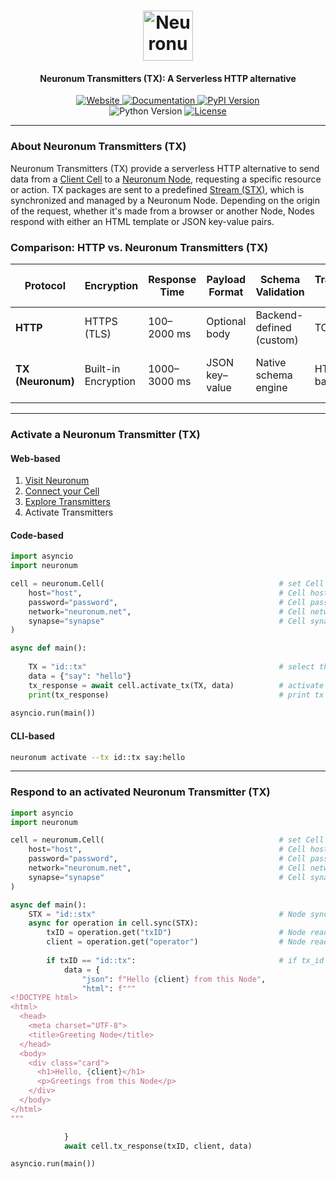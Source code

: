<h1 align="center">
  <img src="https://neuronum.net/static/neuronum.svg" alt="Neuronum" width="80">
</h1>
<h4 align="center">Neuronum Transmitters (TX): A Serverless HTTP alternative</h4>

<p align="center">
  <a href="https://neuronum.net">
    <img src="https://img.shields.io/badge/Website-Neuronum-blue" alt="Website">
  </a>
  <a href="https://github.com/neuronumcybernetics/neuronum">
    <img src="https://img.shields.io/badge/Docs-Read%20now-green" alt="Documentation">
  </a>
  <a href="https://pypi.org/project/neuronum/">
    <img src="https://img.shields.io/pypi/v/neuronum.svg" alt="PyPI Version">
  </a><br>
  <img src="https://img.shields.io/badge/Python-3.8%2B-yellow" alt="Python Version">
  <a href="https://github.com/neuronumcybernetics/neuronum/blob/main/LICENSE.md">
    <img src="https://img.shields.io/badge/License-MIT-blue.svg" alt="License">
  </a>
</p>

---

### **About Neuronum Transmitters (TX)**
Neuronum Transmitters (TX) provide a serverless HTTP alternative to send data from a [Client Cell](https://github.com/neuronumcybernetics/neuronum/tree/main/features/cell) to a [Neuronum Node](https://github.com/neuronumcybernetics/neuronum/tree/main/features/nodes), requesting a specific resource or action. TX packages are sent to a predefined [Stream (STX)](https://github.com/neuronumcybernetics/neuronum/tree/main/features/streams), which is synchronized and managed by a Neuronum Node. Depending on the origin of the request, whether it's made from a browser or another Node, Nodes respond with either an HTML template or JSON key-value pairs.


### **Comparison: HTTP vs. Neuronum Transmitters (TX)**
| Protocol         | Encryption         | Response Time    | Payload Format     | Schema Validation           | Transport Layer  | Auth & Session Handling       | Routing Model                    |
|------------------|--------------------|------------------|--------------------|-----------------------------|------------------|-------------------------------|----------------------------------|
| **HTTP**         | HTTPS (TLS)        | 100–2000 ms      | Optional body      | Backend-defined (custom)    | TCP              | Manual via cookies/tokens     | Domain-based routing             |
| **TX (Neuronum)**| Built-in Encryption| 1000–3000 ms     | JSON key–value     | Native schema engine        | HTTPS-based      | Built-in authentication logic | Serverless (send to data stream) |

------------------

### **Activate a Neuronum Transmitter (TX)**
#### **Web-based**
1. [Visit Neuronum](https://neuronum.net)
2. [Connect your Cell](https://neuronum.net/connect)
3. [Explore Transmitters](https://neuronum.net/explore)
4. Activate Transmitters

#### **Code-based**
```python
import asyncio
import neuronum

cell = neuronum.Cell(                                       # set Cell connection
    host="host",                                            # Cell host
    password="password",                                    # Cell password
    network="neuronum.net",                                 # Cell network -> neuronum.net
    synapse="synapse"                                       # Cell synapse (auth token)
)

async def main():
                                                            
    TX = "id::tx"                                           # select the Transmitter TX
    data = {"say": "hello"}
    tx_response = await cell.activate_tx(TX, data)          # activate TX - > get response back
    print(tx_response)                                      # print tx response
                                      
asyncio.run(main())
```

#### **CLI-based**
```sh
neuronum activate --tx id::tx say:hello
```

------------------

### **Respond to an activated Neuronum Transmitter (TX)**
```python
import asyncio
import neuronum

cell = neuronum.Cell(                                       # set Cell connection
    host="host",                                            # Cell host
    password="password",                                    # Cell password
    network="neuronum.net",                                 # Cell network -> neuronum.net
    synapse="synapse"                                       # Cell synapse (auth token)
)

async def main():      
    STX = "id::stx"                                         # Node synchronizing Stream      
    async for operation in cell.sync(STX):       
        txID = operation.get("txID")                        # Node reads tx_id from incoming Stream operations 
        client = operation.get("operator")                  # Node reads cell client from incoming Stream operations         
                            
        if txID == "id::tx":                                # if tx_id matches the Node sends both data keys: "json" and "html" back to the client
            data = {
                "json": f"Hello {client} from this Node",
                "html": f"""
<!DOCTYPE html>
<html>
  <head>
    <meta charset="UTF-8">
    <title>Greeting Node</title>
  </head>
  <body>
    <div class="card">
      <h1>Hello, {client}</h1>
      <p>Greetings from this Node</p>
    </div>
  </body>
</html>
"""

            }
            await cell.tx_response(txID, client, data)

asyncio.run(main())

```


